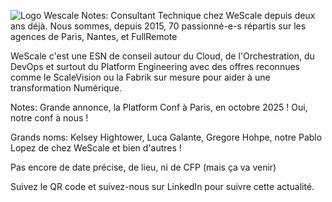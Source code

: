 <!-- .slide: data-background-color="white" -->
<img
    data-src="common/assets/wescale.png"
    alt="Logo Wescale"
/>
Notes: Consultant Technique chez WeScale depuis deux ans déjà.
Nous sommes, depuis 2015, 70 passionné-e-s répartis sur les agences de Paris, Nantes, et FullRemote

WeScale c'est une ESN de conseil autour du Cloud, de l'Orchestration, du DevOps et surtout du Platform Engineering avec des offres reconnues comme le ScaleVision ou la Fabrik sur mesure pour aider à une transformation Numérique.



<!-- .slide: data-background-image="common/assets/platform-conf-wescale.png" -->
Notes: Grande annonce, la Platform Conf à Paris, en octobre 2025 !
Oui, notre conf à nous !

Grands noms: Kelsey Hightower, Luca Galante, Gregore Hohpe, notre Pablo Lopez de chez WeScale et bien d'autres !

Pas encore de date précise, de lieu, ni de CFP (mais ça va venir)

Suivez le QR code et suivez-nous sur LinkedIn pour suivre cette actualité.
